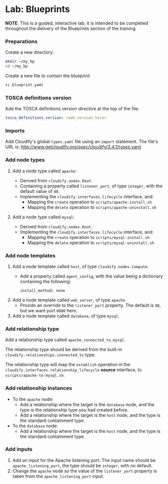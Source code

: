 # Lab: Blueprints

**NOTE**: This is a guided, interactive lab; it is intended to be completed throughout the delivery of the Blueprints section
of the training

### Preparations

Create a new directory:

```bash
mkdir ~/my_bp
cd ~/my_bp
```

Create a new file to contain the blueprint:

```bash
vi blueprint.yaml
```

### TOSCA definitions version

Add the TOSCA definitions version directive at the top of the file:

```yaml
tosca_definitions_version: <add_version_here>
```

### Imports

Add Cloudify's global `types.yaml` file using an `import` statement. The file's URL is: http://www.getcloudify.org/spec/cloudify/3.4.1/types.yaml

### Add node types

1.  Add a node type called `apache`:
    * Derived from `cloudify.nodes.Root`.
    * Containing a property called `listener_port`, of type `integer`, with the default value of `80`.
    * Implementing the `cloudify.interfaces.lifecycle` interface, and:
      * Mapping the `create` operation to `scripts/apache-install.sh`
      * Mapping the `delete` operation to `scripts/apache-uninstall.sh`

2.  Add a node type called `mysql`:
    * Derived from `cloudify.nodes.Root`.
    * Implementing the `cloudify.interfaces.lifecycle` interface, and:
      * Mapping the `create` operation to `scripts/mysql-install.sh`
      * Mapping the `delete` operation to `scripts/mysql-uninstall.sh`

### Add node templates

1.  Add a node template called `host`, of type `cloudify.nodes.Compute`.
    *   Add a property called `agent_config`, with the value being a dictionary containing the following:
    
        `install_method: none`
2.  Add a node template called `web_server`, of type `apache`.
    *   Provide an override to the `listener_port` property. The default is `80`, but we want port `8080` here.
3.  Add a node template called `database`, of type `mysql`.

### Add relationship type

Add a relationship type called `apache_connected_to_mysql`.

The relationship type should be derived from the built-in `cloudify.relationships.connected_to` type.

The relationship type will map the `establish` operation in the `cloudify.interfaces.relationship_lifecycle`
**source** interface, to `scripts/apache-to-mysql.sh`.

### Add relationship instances

*   To the `apache` node:
    * Add a relationship where the target is the `database` node, and the type is the relationship type you had created before.
    * Add a relationship where the target is the `host` node, and the type is the standard containment type.
*   To the `database` node:
    * Add a relationship where the target is the `host` node, and the type is the standard containment type.

### Add inputs

1.  Add an input for the Apache listening port. The input name should be `apache_listening_port`, the type should be `integer`, with no default.
2.  Change the `apache` node so the value of the `listener_port` property is taken from the `apache_listening_port` input.
